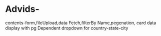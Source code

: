# Advids-
contents-form,fileUpload,data Fetch,filterBy Name,pegenation, card data display with pg
Dependent dropdown for country-state-city
